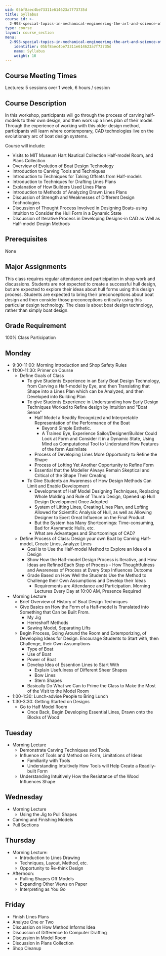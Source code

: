 ```yaml
---
uid: 05bf8aec4be73311e614623a7f73735d
title: Syllabus
course_id: >-
  2-993-special-topics-in-mechanical-engineering-the-art-and-science-of-boat-design-january-iap-2007
type: course
layout: course_section
menu:
  2-993-special-topics-in-mechanical-engineering-the-art-and-science-of-boat-design-january-iap-2007:
    identifier: 05bf8aec4be73311e614623a7f73735d
    name: Syllabus
    weight: 10
---
```


Course Meeting Times
--------------------

Lectures: 5 sessions over 1 week, 6 hours / session

Course Description
------------------

In this workshop, participants will go through the process of carving half-models to their own design, and then work up a lines plan of their model. Through the experience of working with this older design method, participants will learn where contemporary, CAD technologies live on the evolutionary arc of boat design systems.

Course will include:

*   Visits to MIT Museum Hart Nautical Collection Half-model Room, and Plans Collection
*   Overview of Evolution of Boat Design Technology
*   Introduction to Carving Tools and Techniques
*   Introduction to Techniques for Taking Offsets from Half-models
*   Introduction to Techniques for Drafting Lines Plans
*   Explanation of How Builders Used Lines Plans
*   Introduction to Methods of Analyzing Drawn Lines Plans
*   Discussion of Strength and Weaknesses of Different Design Technologies
*   Discussion of Thought Process Involved in Designing Boats-using Intuition to Consider the Hull Form in a Dynamic State
*   Discussion of Iterative Process in Developing Designs-in CAD as Well as Half-model Design Methods

Prerequisites
-------------

None

Major Assignments
-----------------

This class requires regular attendance and participation in shop work and discussions. Students are not expected to create a successful hull design, but are expected to explore their ideas about hull forms using this design process. Students are expected to bring their preconceptions about boat design and then consider those preconceptions critically using this particular design technology. The class is about boat design technology, rather than simply boat design.

Grade Requirement
-----------------

100% Class Participation

Monday
------

*   9:30-11:00: Morning Introduction and Shop Safety Rules
*   11:00-11:30: Primer on Course
    *   Define Goals of Class
        *   To give Students Experience in an Early Boat Design Technology, from Carving a Half-model by Eye, and then Translating that Shape into a Lines Plan which can be Analyzed, and then Developed into Building Plan
        *   To give Students Experience in Understanding how Early Design Techniques Worked to Refine design by Intuition and "Boat Sense"
            *   Half Model a Readily Recognized and Interpretable Representation of the Performance of the Boat
                *   Beyond Simple Esthetic.
                *   A Trained Eye, Experience Sailor/Designer/Builder Could Look at Form and Consider it in a Dynamic State, Using Mind as Computational Tool to Understand How Features of the form Assimilate
            *   Process of Developing Lines More Opportunity to Refine the Shape
            *   Process of Lofting Yet Another Opportunity to Refine Form
            *   Essential that the Modeller Always Remain Skeptical and Critical of the Shape Their Creating
        *   To Give Students an Awareness of How Design Methods Can Limit and Enable Development
            *   Development of Half Model Designing Techniques, Replacing Whole Molding and Rule of Thumb Design, Opened up Hull Design Development Once Adopted
            *   System of Lifting Lines, Creating Lines Plan, and Lofting Allowed for Scientific Analysis of Hull, as well as Allowing Designer to Exert Great Influence on the Final Product
            *   But the System has Many Shortcomings: Time-consuming, Bad for Asymmetic Hulls, etc.
            *   What are Advantages and Shortcomings of CAD?
    *   Define Process of Class: Design your own Boat by Carving Half-model, Create Lines, Analyze Lines
        *   Goal is to Use the Half-model Method to Explore an Idea of a Design
        *   Show How the Half-model Design Process is Iterative, and How Ideas are Refined Each Step of Process - How Thoughtfulness and Awareness of Process at Every Step Influences Outcome
        *   Grade Based on How Well the Students Use the Method to Challenge their Own Assumptions and Develop their Ideas
            *   Requirements are Attendance and Participation. Morning Lectures Every Day at 10:00 AM, Presence Required
*   Morning Lecture
    *   Brief Overview of History of Boat Design Techniques
    *   Give Basics on How the Form of a Half-model is Translated into Something that Can be Built From.
        *   My Jig
        *   Herreshoff Methods
        *   Sawing Model, Separating Lifts
    *   Begin Process, Going Around the Room and Extemporizing, of Developing Ideas for Design. Encourage Students to Start with, then Challenge, their Own Assumptions
        *   Type of Boat
        *   Use of Boat
        *   Power of Boat
        *   Develop Idea of Essention Lines to Start With
            *   Explain Usefulness of Different Sheer Shapes
            *   Bow Lines
            *   Stern Shapes
        *   Basically Do What we Can to Prime the Class to Make the Most of the Visit to the Model Room
*   1:00-1:30: Lunch-advise People to Bring Lunch
*   1:30-3:30: Getting Started on Designs
    *   Go to Half Model Room
        *   Once Back, Begin Developing Essential Lines, Drawn onto the Blocks of Wood

Tuesday
-------

*   Morning Lecture
    *   Demonstrate Carving Techniques and Tools.
    *   Influence of Tools and Method on Form, Limitations of Ideas
        *   Familiarity with Tools
        *   Understanding Intuitively How Tools will Help Create a Readily-built Form
    *   Understanding Intuitively How the Resistance of the Wood Influences Shape

Wednesday
---------

*   Morning Lecture
    *   Using the Jig to Pull Shapes
*   Carving and Finishing Models
*   Pull Sections

Thursday
--------

*   Morning Lecture:
    *   Introduction to Lines Drawing
    *   Techniques, Layout, Method, etc.
    *   Opportunity to Re-think Design
*   Afternoon:
    *   Pulling Shapes Off Models
    *   Expanding Other Views on Paper
    *   Interpreting as You Go

Friday
------

*   Finish Lines Plans
*   Analyze One or Two
*   Discussion on How Method Informs Idea
*   Discussion of Difference to Computer Drafting
*   Discussion in Model Room
*   Discussion in Plans Collection
*   Shop Cleanup